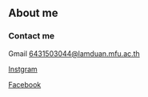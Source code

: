 ## About me
### Contact me

Gmail 6431503044@lamduan.mfu.ac.th

[Instgram](https://www.instagram.com/dizexrt/)

[Facebook](https://www.facebook.com/Eart.Pattarapon.2640/)
<!--
[Page](https://pattarapon044.github.io/pattarapon044/)
/!-->

